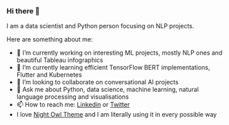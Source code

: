 ### Hi there 👋

I am a data scientist and Python person focusing on NLP projects. 

Here are something about me:

- 🔭 I’m currently working on interesting ML projects, mostly NLP ones and beautiful Tableau infographics
- 🌱 I’m currently learning efficient TensorFlow BERT implementations, Flutter and Kubernetes
- 👯 I’m looking to collaborate on conversational AI projects
- 💬 Ask me about Python, data science, machine learning, natural language processing and visualisations
- 📫 How to reach me: [Linkedin](https://www.linkedin.com/in/atilla-guzel/) or [Twitter](https://twitter.com/atillaguzel)
- I love [Night Owl Theme](https://github.com/sdras/night-owl-vscode-theme) and I am literally using it in every possible way
